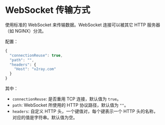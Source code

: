 # WebSocket 传输方式

使用标准的 WebSocket 来传输数据。WebSocket 连接可以被其它 HTTP 服务器（如 NGINX）分流。

配置：

```javascript
{
  "connectionReuse": true,
  "path": "",
  "headers": {
    "Host": "v2ray.com"
  }
}
```

其中：

* `connectionReuse`: 是否重用 TCP 连接，默认值为 `true`。
* `path`: WebSocket 所使用的 HTTP 协议路径，默认值为 `""`。
* `headers`: 自定义 HTTP 头，一个键值对，每个键表示一个 HTTP 头的名称，对应的值是字符串。默认值为空。
